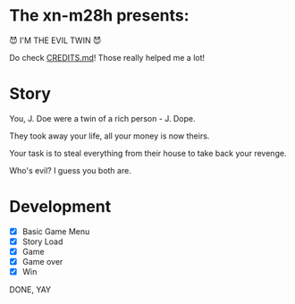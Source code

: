 # The xn-m28h presents:
😈 I'M THE EVIL TWIN 😈

Do check [CREDITS.md](CREDITS.md)! Those really helped me a lot!

# Story
You, J. Doe were a twin of a rich person - J. Dope.

They took away your life, all your money is now theirs.

Your task is to steal everything from their house to take back your revenge.

Who's evil? I guess you both are.

# Development
- [x] Basic Game Menu
- [x] Story Load
- [x] Game
- [x] Game over
- [x] Win

DONE, YAY

